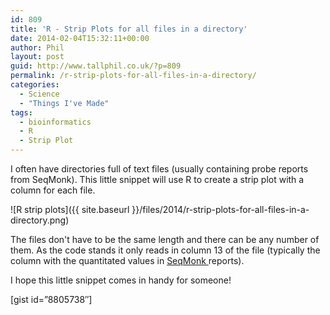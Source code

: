 ```yaml
---
id: 809
title: 'R - Strip Plots for all files in a directory'
date: 2014-02-04T15:32:11+00:00
author: Phil
layout: post
guid: http://www.tallphil.co.uk/?p=809
permalink: /r-strip-plots-for-all-files-in-a-directory/
categories:
  - Science
  - "Things I've Made"
tags:
  - bioinformatics
  - R
  - Strip Plot
---
```

I often have directories full of text files (usually containing probe reports from SeqMonk). This little snippet will use R to create a strip plot with a column for each file.



![R strip plots]({{ site.baseurl }}/files/2014/r-strip-plots-for-all-files-in-a-directory.png)

The files don't have to be the same length and there can be any number of them. As the code stands it only reads in column 13 of the file (typically the column with the quantitated values in [SeqMonk ](http://www.bioinformatics.babraham.ac.uk/projects/seqmonk/)reports).

I hope this little snippet comes in handy for someone!

<div style="clear: both;">
</div>

[gist id=&#8221;8805738&#8243;]